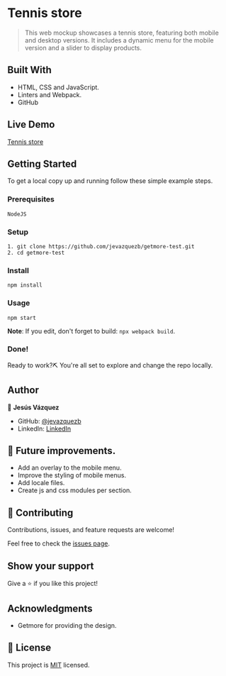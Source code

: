 # Tennis store

> This web mockup showcases a tennis store, featuring both mobile and desktop versions. It includes a dynamic menu for the mobile version and a slider to display products.

## Built With

- HTML, CSS and JavaScript.
- Linters and Webpack.
- GitHub

## Live Demo

[Tennis store](https://tennis-store-javb.netlify.app/)

## Getting Started

To get a local copy up and running follow these simple example steps.

### Prerequisites

    NodeJS

### Setup

    1. git clone https://github.com/jevazquezb/getmore-test.git
    2. cd getmore-test

### Install

    npm install

### Usage

    npm start

**Note**: If you edit, don't forget to build: ```npx webpack build```.

### Done!

Ready to work?⛏️ You're all set to explore and change the repo locally.

## Author

👤 **Jesús Vázquez**

- GitHub: [@jevazquezb](https://github.com/jevazquezb)
- LinkedIn: [LinkedIn](https://www.linkedin.com/in/jevazquezb)

## 👷 Future improvements.

- Add an overlay to the mobile menu.
- Improve the styling of mobile menus.
- Add locale files.
- Create js and css modules per section.

## 🤝 Contributing

Contributions, issues, and feature requests are welcome!

Feel free to check the [issues page](../../issues/).

## Show your support

Give a ⭐️ if you like this project!

## Acknowledgments

- Getmore for providing the design.

## 📝 License

This project is [MIT](./MIT.md) licensed.
